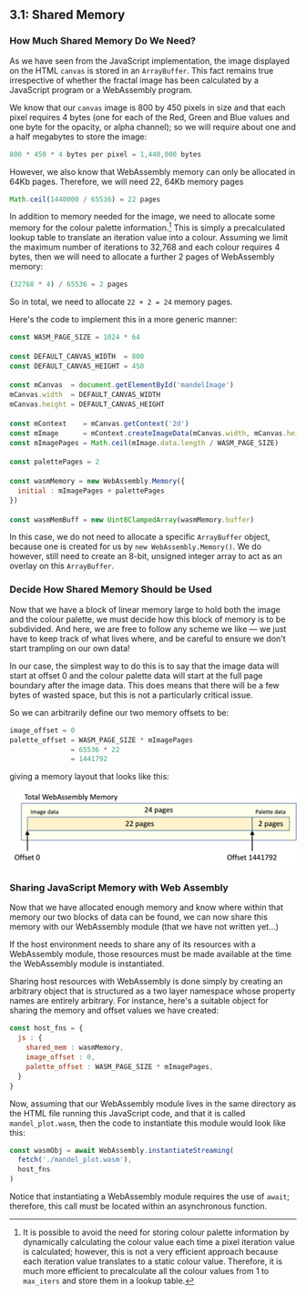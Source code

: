 ## 3.1: Shared Memory

### How Much Shared Memory Do We Need?

As we have seen from the JavaScript implementation, the image displayed on the HTML `canvas` is stored in an `ArrayBuffer`.  This fact remains true irrespective of whether the fractal image has been calculated by a JavaScript program or a WebAssembly program.

We know that our `canvas` image is 800 by 450 pixels in size and that each pixel requires 4 bytes (one for each of the Red, Green and Blue values and one byte for the opacity, or alpha channel); so we will require about one and a half megabytes to store the image:

```javascript
800 * 450 * 4 bytes per pixel = 1,440,000 bytes
```

However, we also know that WebAssembly memory can only be allocated in 64Kb pages.  Therefore, we will need 22, 64Kb memory pages

```javascript
Math.ceil(1440000 / 65536) = 22 pages
```

In addition to memory needed for the image, we need to allocate some memory for the colour palette information.[^1]  This is simply a precalculated lookup table to translate an iteration value into a colour.  Assuming we limit the maximum number of iterations to 32,768 and each colour requires 4 bytes, then we will need to allocate a further 2 pages of WebAssembly memory:

```javascript
(32768 * 4) / 65536 = 2 pages
```

So in total, we need to allocate `22 + 2 = 24` memory pages.

Here's the code to implement this in a more generic manner:

```javascript
const WASM_PAGE_SIZE = 1024 * 64

const DEFAULT_CANVAS_WIDTH  = 800
const DEFAULT_CANVAS_HEIGHT = 450

const mCanvas  = document.getElementById('mandelImage')
mCanvas.width  = DEFAULT_CANVAS_WIDTH
mCanvas.height = DEFAULT_CANVAS_HEIGHT

const mContext    = mCanvas.getContext('2d')
const mImage      = mContext.createImageData(mCanvas.width, mCanvas.height)
const mImagePages = Math.ceil(mImage.data.length / WASM_PAGE_SIZE)

const palettePages = 2

const wasmMemory = new WebAssembly.Memory({
  initial : mImagePages + palettePages
})

const wasmMemBuff = new Uint8ClampedArray(wasmMemory.buffer)
```

In this case, we do not need to allocate a specific `ArrayBuffer` object, because one is created for us by `new WebAssembly.Memory()`.  We do however, still need to create an 8-bit, unsigned integer array to act as an overlay on this `ArrayBuffer`.

### Decide How Shared Memory Should be Used

Now that we have a block of linear memory large to hold both the image and the colour palette, we must decide how this block of memory is to be subdivided.  And here, we are free to follow any scheme we like &mdash; we just have to keep track of what lives where, and be careful to ensure we don't start trampling on our own data!

In our case, the simplest way to do this is to say that the image data will start at offset 0 and the colour palette data will start at the full page boundary after the image data.  This does means that there will be a few bytes of wasted space, but this is not a particularly critical issue.

So we can arbitrarily define our two memory offsets to be:

```javascript
image_offset = 0
palette_offset = WASM_PAGE_SIZE * mImagePages
               = 65536 * 22
               = 1441792
```

giving a memory layout that looks like this:

![Memory Layout](Memory%20Layout.png)

### Sharing JavaScript Memory with Web Assembly

Now that we have allocated enough memory and know where within that memory our two blocks of data can be found, we can now share this memory with our WebAssembly module (that we have not written yet...)

If the host environment needs to share any of its resources with a WebAssembly module, those resources must be made available at the time the WebAssembly module is instantiated.

Sharing host resources with WebAssembly is done simply by creating an arbitrary object that is structured as a two layer namespace whose property names are entirely arbitrary.  For instance, here's a suitable object for sharing the memory and offset values we have created:

```javascript
const host_fns = {
  js : {
    shared_mem : wasmMemory,
    image_offset : 0,
    palette_offset : WASM_PAGE_SIZE * mImagePages,
  }
}
```

Now, assuming that our WebAssembly module lives in the same directory as the HTML file running this JavaScript code, and that it is called `mandel_plot.wasm`, then the code to instantiate this module would look like this:

```javascript
const wasmObj = await WebAssembly.instantiateStreaming(
  fetch('./mandel_plot.wasm'),
  host_fns
)
```

Notice that instantiating a WebAssembly module requires the use of `await`; therefore, this call must be located within an asynchronous function.

[^1]: It is possible to avoid the need for storing colour palette information by dynamically calculating the colour value each time a pixel iteration value is calculated; however, this is not a very efficient approach because each iteration value translates to a static colour value.  Therefore, it is much more efficient to precalculate all the colour values from 1 to `max_iters` and store them in a lookup table.